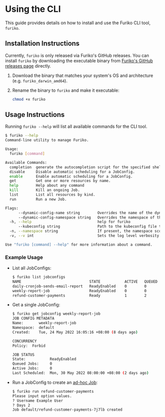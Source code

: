 # Using the CLI

This guide provides details on how to install and use the Furiko CLI tool, `furiko`.

## Installation Instructions

Currently, `furiko` is only released via Furiko's GitHub releases. You can install `furiko` by downloading the executable binary from [Furiko's GitHub releases page](https://github.com/furiko-io/furiko/releases) directly.

1. Download the binary that matches your system's OS and architecture (e.g. `furiko_darwin_amd64`).
2. Rename the binary to `furiko` and make it executable:

   ```sh
   chmod +x furiko
   ```

## Usage Instructions

Running `furiko --help` will list all available commands for the CLI tool.

```sh
$ furiko --help
Command-line utility to manage Furiko.

Usage:
  furiko [command]

Available Commands:
  completion  generate the autocompletion script for the specified shell
  disable     Disable automatic scheduling for a JobConfig.
  enable      Enable automatic scheduling for a JobConfig.
  get         Get one or more resources by name.
  help        Help about any command
  kill        Kill an ongoing Job.
  list        List all resources by kind.
  run         Run a new Job.

Flags:
      --dynamic-config-name string        Overrides the name of the dynamic cluster config. (default "execution-dynamic-config")
      --dynamic-config-namespace string   Overrides the namespace of the dynamic cluster config. (default "furiko-system")
  -h, --help                              help for furiko
      --kubeconfig string                 Path to the kubeconfig file to use for CLI requests.
  -n, --namespace string                  If present, the namespace scope for this CLI request.
  -v, --v int                             Sets the log level verbosity.

Use "furiko [command] --help" for more information about a command.
```

### Example Usage

- List all JobConfigs:

  ```sh
  $ furiko list jobconfigs
  NAME                               STATE           ACTIVE   QUEUED   CRON SCHEDULE   LAST SCHEDULED
  daily-cronjob-sends-email-report   ReadyEnabled    0        0        15 8 * * *      8h
  weekly-report-job                  ReadyEnabled    0        0        0 8 * * MON     2d
  refund-customer-payments           Ready           1        2
  ```

- Get a single JobConfig:

  ```sh
  $ furiko get jobconfig weekly-report-job
  JOB CONFIG METADATA
  Name:       weekly-report-job
  Namespace:  default
  Created:    Tue, 24 May 2022 16:05:16 +08:00 (8 days ago)

  CONCURRENCY
  Policy:  Forbid

  JOB STATUS
  State:           ReadyEnabled
  Queued Jobs:     0
  Active Jobs:     0
  Last Scheduled:  Mon, 30 May 2022 08:00:00 +08:00 (2 days ago)
  ```

- Run a JobConfig to create an [ad-hoc Job](../execution/job/adhoc-execution.md):

  ```sh
  $ furiko run refund-customer-payments
  Please input option values.
  ? Username Example User
  ? Days 2
  Job default/refund-customer-payments-7j7lb created
  ```
